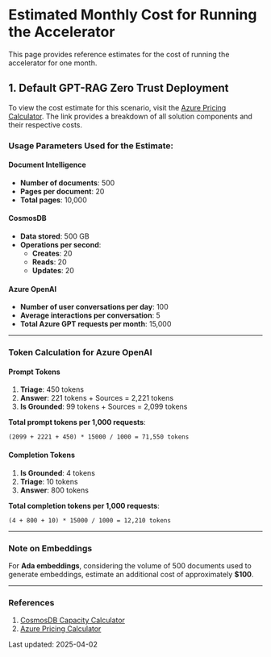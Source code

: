 # Estimated Monthly Cost for Running the Accelerator

This page provides reference estimates for the cost of running the accelerator for one month.

## 1. Default GPT-RAG Zero Trust Deployment

To view the cost estimate for this scenario, visit the [Azure Pricing Calculator](https://azure.com/e/75c446632f8c4c4ba613610d9fb0f68b). The link provides a breakdown of all solution components and their respective costs.

### Usage Parameters Used for the Estimate:

#### Document Intelligence
- **Number of documents**: 500
- **Pages per document**: 20
- **Total pages**: 10,000

#### CosmosDB
- **Data stored**: 500 GB
- **Operations per second**: 
  - **Creates**: 20 
  - **Reads**: 20 
  - **Updates**: 20


#### Azure OpenAI
- **Number of user conversations per day**: 100
- **Average interactions per conversation**: 5
- **Total Azure GPT requests per month**: 15,000

---

### Token Calculation for Azure OpenAI

#### **Prompt Tokens**
1. **Triage**: 450 tokens
2. **Answer**: 221 tokens + Sources = 2,221 tokens
3. **Is Grounded**: 99 tokens + Sources = 2,099 tokens

**Total prompt tokens per 1,000 requests**:
```
(2099 + 2221 + 450) * 15000 / 1000 = 71,550 tokens
```

#### **Completion Tokens**
1. **Is Grounded**: 4 tokens
2. **Triage**: 10 tokens
3. **Answer**: 800 tokens

**Total completion tokens per 1,000 requests**:
```
(4 + 800 + 10) * 15000 / 1000 = 12,210 tokens
```
---

### Note on Embeddings
For **Ada embeddings**, considering the volume of 500 documents used to generate embeddings, estimate an additional cost of approximately **$100**.

---

### References
1. [CosmosDB Capacity Calculator](https://cosmos.azure.com/capacitycalculator/)
2. [Azure Pricing Calculator](https://azure.microsoft.com/en-us/pricing/calculator/)

Last updated: 2025-04-02
